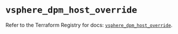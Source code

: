 # `vsphere_dpm_host_override`

Refer to the Terraform Registry for docs: [`vsphere_dpm_host_override`](https://registry.terraform.io/providers/vmware/vsphere/2.13.0/docs/resources/dpm_host_override).
